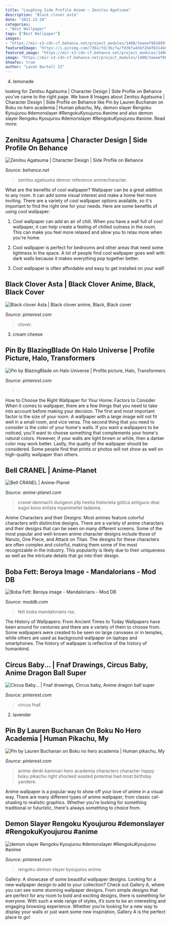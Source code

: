 ```yaml
---
title: "Laughing Side Profile Anime ~ Zenitsu Agatsuma"
description: "Black clover asta"
date: "2021-12-24"
categories:
- "Best Wallpaper"
tags: ["Best Wallpaper"]
images:
- "https://mir-s3-cdn-cf.behance.net/project_modules/1400/3aeeef98389917.5edadc860cdf1.png"
featuredImage: "https://i.pinimg.com/736x/fd/3b/fa/fd3bfa456f2b4f6314b69d9b1803c3e0.jpg"
featured_image: "https://mir-s3-cdn-cf.behance.net/project_modules/1400/3aeeef98389917.5edadc860cdf1.png"
image: "https://mir-s3-cdn-cf.behance.net/project_modules/1400/3aeeef98389917.5edadc860cdf1.png"
ShowToc: true
author: "Lavon Bartell II"
---
```



4. lemonade 

	

		
looking for Zenitsu Agatsuma | Character Design | Side Profile on Behance you've came to the right page. We have 8 Images about Zenitsu Agatsuma | Character Design | Side Profile on Behance like Pin by Lauren Buchanan on Boku no hero academia | Human pikachu, My, demon slayer Rengoku Kyoujurou #demonslayer #RengokuKyoujurou #anime and also demon slayer Rengoku Kyoujurou #demonslayer #RengokuKyoujurou #anime. Read more:
		
    
## Zenitsu Agatsuma | Character Design | Side Profile On Behance

<img loading=lazy src="https://mir-s3-cdn-cf.behance.net/project_modules/1400/3aeeef98389917.5edadc860cdf1.png" onerror="this.onerror=null;this.src='https://tse1.mm.bing.net/th?id=OIP.sZv8zpAKuGx3UnHo2-oUlwHaL4&amp;pid=15.1';" alt="Zenitsu Agatsuma | Character Design | Side Profile on Behance">

_Source: behance.net_

>zenitsu agatsuma demon reference animecharacter. 

	

What are the benefits of cool wallpaper?
Wallpaper can be a great addition to any room. It can add some visual interest and make a home feel more inviting. There are a variety of cool wallpaper options available, so it's important to find the right one for your needs. Here are some benefits of using cool wallpaper: 
1. Cool wallpaper can add an air of chill. When you have a wall full of cool wallpaper, it can help create a feeling of chilled outness in the room. This can make you feel more relaxed and allow you to relax more when you're home. 

2. Cool wallpaper is perfect for bedrooms and other areas that need some lightness in the space. A lot of people find cool wallpaper goes well with dark walls because it makes everything pop together better. 

3. Cool wallpaper is often affordable and easy to get installed on your wall!

    
## Black Clover Asta | Black Clover Anime, Black, Black Cover

<img loading=lazy src="https://i.pinimg.com/736x/48/e4/fc/48e4fc97742ef032046692bb7550fc8a.jpg" onerror="this.onerror=null;this.src='https://tse4.mm.bing.net/th?id=OIP.hRzjUTOeHiF7ncfcoCaB0wHaK9&amp;pid=15.1';" alt="Black clover Asta | Black clover anime, Black, Black cover">

_Source: pinterest.com_

>clover. 

	

3. cream cheese 

    
## Pin By BlazingBlade On Halo Universe | Profile Picture, Halo, Transformers

<img loading=lazy src="https://i.pinimg.com/736x/35/e3/e3/35e3e34336b001c3a3e29631de433176.jpg" onerror="this.onerror=null;this.src='https://tse2.mm.bing.net/th?id=OIP.bVA4Id9hKVHjdO4cJOlyOQHaKE&amp;pid=15.1';" alt="Pin by BlazingBlade on Halo Universe | Profile picture, Halo, Transformers">

_Source: pinterest.com_

>. 

	

How to Choose the Right Wallpaper for Your Home: Factors to Consider
When it comes to wallpaper, there are a few things that you need to take into account before making your decision. The first and most important factor is the size of your room. A wallpaper with a large image will not fit well in a small room, and vice versa. 
The second thing that you need to consider is the color of your home's walls. If you want a wallpapers to be noticed, you'll want to choose something that complements your home's natural colors. However, if your walls are light brown or white, then a darker color may work better. 
Lastly, the quality of the wallpaper should be considered. Some people find that prints or photos will not show as well on high-quality wallpaper than others.

    
## Bell CRANEL | Anime-Planet

<img loading=lazy src="https://www.anime-planet.com/images/characters/bell-cranel-70150.jpg" onerror="this.onerror=null;this.src='https://tse1.mm.bing.net/th?id=OIP.HO_v7SpYm2dkNmrN1V8k8gAAAA&amp;pid=15.1';" alt="Bell CRANEL | Anime-Planet">

_Source: anime-planet.com_

>cranel danmachi dungeon pfp hestia historieta gótica antiguos deai sugoi kono enlista myanimelist tadaima. 

	

Anime Characters and their Designs: Most animes feature colorful characters with distinctive designs.
There are a variety of anime characters and their designs that can be seen on many different screens. Some of the most popular and well-known anime character designs include those of Naruto, One Piece, and Attack on Titan. The designs for these characters are often complex and colorful, making them some of the most recognizable in the industry. This popularity is likely due to their uniqueness as well as the intricate details that go into their design.

    
## Boba Fett: Beroya Image - Mandalorians - Mod DB

<img loading=lazy src="https://media.moddb.com/images/groups/1/5/4546/bobafett1010_by_andyfairhurst-d5zp18g.jpg" onerror="this.onerror=null;this.src='https://tse4.mm.bing.net/th?id=OIP.gxvW9dmBrDzMiapdHqMEYQHaKf&amp;pid=15.1';" alt="Boba Fett: Beroya image - Mandalorians - Mod DB">

_Source: moddb.com_

>fett boba mandalorians rss. 

	

The History of Wallpapers: From Ancient Times to Today
Wallpapers have been around for centuries and there are a variety of them to choose from. Some wallpapers were created to be seen on large canvases or in temples, while others are used as background wallpaper on laptops and smartphones. The history of wallpaper is reflective of the history of humankind.

    
## Circus Baby... | Fnaf Drawings, Circus Baby, Anime Dragon Ball Super

<img loading=lazy src="https://i.pinimg.com/736x/ac/b7/0a/acb70a191be817bf9e9e5e1948d248c8.jpg" onerror="this.onerror=null;this.src='https://tse3.mm.bing.net/th?id=OIP.7z7CgK-Ud4fKmnvyGcUEogHaJ3&amp;pid=15.1';" alt="Circus Baby... | Fnaf drawings, Circus baby, Anime dragon ball super">

_Source: pinterest.com_

>circus fnaf. 

	

2. lavender 

    
## Pin By Lauren Buchanan On Boku No Hero Academia | Human Pikachu, My

<img loading=lazy src="https://i.pinimg.com/736x/50/2a/26/502a261ab792f8f113246c5f77227f8d.jpg" onerror="this.onerror=null;this.src='https://tse4.mm.bing.net/th?id=OIP.LIPEBY58Ly2hf7fygWKoWQHaNJ&amp;pid=15.1';" alt="Pin by Lauren Buchanan on Boku no hero academia | Human pikachu, My">

_Source: pinterest.com_

>anime denki kaminari hero academia characters character happy boku pikachu right shocked wasted potential had most birthday yandere. 

	

Anime wallpaper is a popular way to show off your love of anime in a visual way. There are many different types of anime wallpaper, from classic cel-shading to realistic graphics. Whether you're looking for something traditional or futuristic, there's always something to choice from.

    
## Demon Slayer Rengoku Kyoujurou #demonslayer #RengokuKyoujurou #anime

<img loading=lazy src="https://i.pinimg.com/736x/fd/3b/fa/fd3bfa456f2b4f6314b69d9b1803c3e0.jpg" onerror="this.onerror=null;this.src='https://tse2.mm.bing.net/th?id=OIP.hv3nxv1WKlo1qlaSvlBZ-AHaHa&amp;pid=15.1';" alt="demon slayer Rengoku Kyoujurou #demonslayer #RengokuKyoujurou #anime">

_Source: pinterest.com_

>rengoku demon slayer kyoujurou anime. 

	

Gallery: A showcase of some beautiful wallpaper designs.
Looking for a new wallpaper design to add to your collection? Check out Gallery A, where you can see some stunning wallpaper designs. From simple designs that are perfect for any room to bold and exciting designs, there is something for everyone. With such a wide range of styles, it’s sure to be an interesting and engaging browsing experience. Whether you’re looking for a new way to display your walls or just want some new inspiration, Gallery A is the perfect place to go!





	
	
